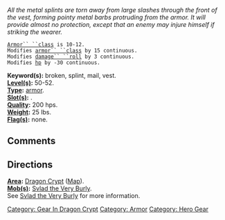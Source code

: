 *All the metal splints are torn away from large slashes through the
front of the vest, forming pointy metal barbs protruding from the armor.
It will provide almost no protection, except that an enemy may injure
himself if striking the wearer.*

[`Armor`` ``class`](Armor_Values "wikilink")` is 10-12.`  
`Modifies `[`armor`` ``class`](Armor_Class "wikilink")` by 15 continuous.`  
`Modifies `[`damage`` ``roll`](Damage_Roll "wikilink")` by 3 continuous.`  
`Modifies `[`hp`](Hit_Points "wikilink")` by -30 continuous.`

**Keyword(s):** broken, splint, mail, vest.  
**[Level(s)](Object_Level "wikilink"):** 50-52.  
**[Type](:Category:_Object_Types "wikilink"):**
[armor](:Category:_Armor "wikilink").  
**[Slot(s)](Object_Slots "wikilink"):** <worn on body>.  
**[Quality](Object_Quality "wikilink"):** 200 hps.  
**[Weight](Object_Weight "wikilink"):** 25 lbs.  
**[Flag(s)](:Category:_Object_Flags "wikilink"):** none.  

## Comments

## Directions

**[Area](:Category:_Areas "wikilink"):** [Dragon
Crypt](:Category:_Dragon_Crypt "wikilink")
([Map](Dragon_Crypt_Map "wikilink")).  
**[Mob(s)](:Category:_Mobs "wikilink"):** [Svlad the Very
Burly](Svlad_The_Very_Burly "wikilink").  
See [Svlad the Very Burly](Svlad_The_Very_Burly "wikilink") for more
information.  

[Category: Gear In Dragon
Crypt](Category:_Gear_In_Dragon_Crypt "wikilink") [Category:
Armor](Category:_Armor "wikilink") [Category: Hero
Gear](Category:_Hero_Gear "wikilink")
